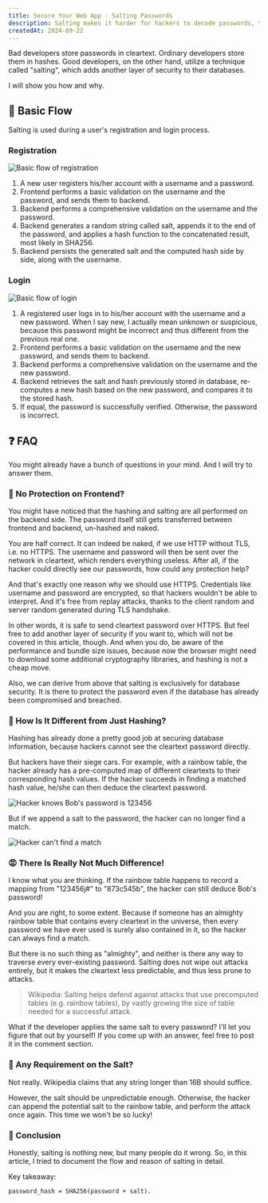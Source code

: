 ```yaml
---
title: Secure Your Web App - Salting Passwords
description: Salting makes it harder for hackers to decode passwords, thus securing your database.
createdAt: 2024-09-22
---
```


Bad developers store passwords in cleartext. Ordinary developers store them in hashes. Good developers, on the other hand, utilize a technique called "salting", which adds another layer of security to their databases.

I will show you how and why.

## 🌊 Basic Flow

Salting is used during a user's registration and login process.

### Registration

![Basic flow of registration](https://media.licdn.com/dms/image/v2/D4E12AQExexj_QO5I8w/article-inline_image-shrink_1000_1488/article-inline_image-shrink_1000_1488/0/1726997531434?e=1734566400&v=beta&t=NpnsT3TdO8igkh2gghNM_ne6HeYiINAXMYhEgGvL4YQ)

1. A new user registers his/her account with a username and a password.
2. Frontend performs a basic validation on the username and the password, and sends them to backend.
3. Backend performs a comprehensive validation on the username and the password.
4. Backend generates a random string called salt, appends it to the end of the password, and applies a hash function to the concatenated result, most likely in SHA256.
5. Backend persists the generated salt and the computed hash side by side, along with the username.

### Login

![Basic flow of login](https://media.licdn.com/dms/image/v2/D4E12AQGjRHZ0aRy6Ng/article-inline_image-shrink_1000_1488/article-inline_image-shrink_1000_1488/0/1727012902197?e=1734566400&v=beta&t=eUNa8DeIp3D4yiC8i_Ag-HeNEao6IWbPxnQRlSBV1G8)

1. A registered user logs in to his/her account with the username and a new password. When I say new, I actually mean unknown or suspicious, because this password might be incorrect and thus different from the previous real one.
2. Frontend performs a basic validation on the username and the new password, and sends them to backend.
3. Backend performs a comprehensive validation on the username and the new password.
4. Backend retrieves the salt and hash previously stored in database, re-computes a new hash based on the new password, and compares it to the stored hash.
5. If equal, the password is successfully verified. Otherwise, the password is incorrect.

## ❓ FAQ

You might already have a bunch of questions in your mind. And I will try to answer them.

### 🤔 No Protection on Frontend?

You might have noticed that the hashing and salting are all performed on the backend side. The password itself still gets transferred between frontend and backend, un-hashed and naked.

You are half correct. It can indeed be naked, if we use HTTP without TLS, i.e. no HTTPS. The username and password will then be sent over the network in cleartext, which renders everything useless. After all, if the hacker could directly see our passwords, how could any protection help?

And that's exactly one reason why we should use HTTPS. Credentials like username and password are encrypted, so that hackers wouldn't be able to interpret. And it's free from replay attacks, thanks to the client random and server random generated during TLS handshake.

In other words, it is safe to send cleartext password over HTTPS. But feel free to add another layer of security if you want to, which will not be covered in this article, though. And when you do, be aware of the performance and bundle size issues, because now the browser might need to download some additional cryptography libraries, and hashing is not a cheap move.

Also, we can derive from above that salting is exclusively for database security. It is there to protect the password even if the database has already been compromised and breached.

### 🤔 How Is It Different from Just Hashing?

Hashing has already done a pretty good job at securing database information, because hackers cannot see the cleartext password directly.

But hackers have their siege cars. For example, with a rainbow table, the hacker already has a pre-computed map of different cleartexts to their corresponding hash values. If the hacker succeeds in finding a matched hash value, he/she can then deduce the cleartext password.

![Hacker knows Bob's password is 123456](https://media.licdn.com/dms/image/v2/D4E12AQHYbDzB0UesOA/article-inline_image-shrink_400_744/article-inline_image-shrink_400_744/0/1727001490965?e=1734566400&v=beta&t=rRBGE6OBDbIA7Kr8LmwuabF1-moN_SmrE-eiPZ6RNVI)

But if we append a salt to the password, the hacker can no longer find a match.

![Hacker can't find a match](https://media.licdn.com/dms/image/v2/D4E12AQEk-bqA3Ea8TQ/article-inline_image-shrink_400_744/article-inline_image-shrink_400_744/0/1727009958571?e=1734566400&v=beta&t=4-H2Zfco3HsVjJ80EsFJZCkqB74UelDLOBuXFcLgS6M)

### 😡 There Is Really Not Much Difference!

I know what you are thinking. If the rainbow table happens to record a mapping from "123456j#" to "873c545b", the hacker can still deduce Bob's password!

And you are right, to some extent. Because if someone has an almighty rainbow table that contains every cleartext in the universe, then every password we have ever used is surely also contained in it, so the hacker can always find a match.

But there is no such thing as "almighty", and neither is there any way to traverse every ever-existing password. Salting does not wipe out attacks entirely, but it makes the cleartext less predictable, and thus less prone to attacks.

> Wikipedia: Salting helps defend against attacks that use precomputed tables (e.g. rainbow tables), by vastly growing the size of table needed for a successful attack.

What if the developer applies the same salt to every password? I'll let you figure that out by yourself! If you come up with an answer, feel free to post it in the comment section.

### 🤔 Any Requirement on the Salt?

Not really. Wikipedia claims that any string longer than 16B should suffice.

However, the salt should be unpredictable enough. Otherwise, the hacker can append the potential salt to the rainbow table, and perform the attack once again. This time we won't be so lucky!

### 📌 Conclusion

Honestly, salting is nothing new, but many people do it wrong. So, in this article, I tried to document the flow and reason of salting in detail.

Key takeaway:

```
password_hash = SHA256(password + salt).
```

